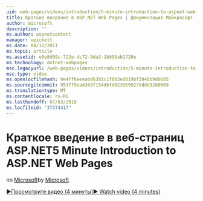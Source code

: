 ```yaml
---
uid: web-pages/videos/introduction/5-minute-introduction-to-aspnet-web-pages
title: Краткое введение в ASP.NET Web Pages | Документация Майкрософт
author: microsoft
description: ''
ms.author: aspnetcontent
manager: wpickett
ms.date: 04/12/2011
ms.topic: article
ms.assetid: e6e8d09c-722e-4c72-9da3-1b995ab1720e
ms.technology: dotnet-webpages
msc.legacyurl: /web-pages/videos/introduction/5-minute-introduction-to-aspnet-web-pages
msc.type: video
ms.openlocfilehash: 0e4ff6eeeabd6381c1f803ed819bf3848b9d6685
ms.sourcegitcommit: 953ff9ea4369f154d6fd0239599279ddd3280009
ms.translationtype: MT
ms.contentlocale: ru-RU
ms.lasthandoff: 07/03/2018
ms.locfileid: "37374417"
---
```

<a name="5-minute-introduction-to-aspnet-web-pages"></a><span data-ttu-id="84076-102">Краткое введение в веб-страниц ASP.NET</span><span class="sxs-lookup"><span data-stu-id="84076-102">5 Minute Introduction to ASP.NET Web Pages</span></span>
====================
<span data-ttu-id="84076-103">по [Microsoft](https://github.com/microsoft)</span><span class="sxs-lookup"><span data-stu-id="84076-103">by [Microsoft](https://github.com/microsoft)</span></span>

[<span data-ttu-id="84076-104">&#9654;Просмотрите видео (4 минуты)</span><span class="sxs-lookup"><span data-stu-id="84076-104">&#9654; Watch video (4 minutes)</span></span>](https://channel9.msdn.com/Blogs/ASP-NET-Site-Videos/5-minute-introduction-to-aspnet-web-pages)
